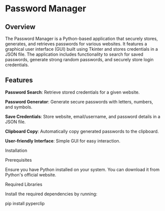 # Password Manager

## Overview

The Password Manager is a Python-based application that securely stores, generates, and retrieves passwords for various websites. It features a graphical user interface (GUI) built using Tkinter and stores credentials in a JSON file. The application includes functionality to search for saved passwords, generate strong random passwords, and securely store login credentials.

## Features

**Password Search**: Retrieve stored credentials for a given website.

**Password Generator**: Generate secure passwords with letters, numbers, and symbols.

**Save Credentials**: Store website, email/username, and password details in a JSON file.

**Clipboard Copy**: Automatically copy generated passwords to the clipboard.

**User-friendly Interface**: Simple GUI for easy interaction.

Installation

Prerequisites

Ensure you have Python installed on your system. You can download it from Python's official website.

Required Libraries

Install the required dependencies by running:

pip install pyperclip


